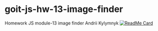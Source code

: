 # goit-js-hw-13-image-finder
Homework JS module-13 image finder Andrii Kylymnyk
[![ReadMe Card](https://github-readme-stats.vercel.app/api/pin/?username=theneonwhale&repo=goit-js-hw-13-image-finder&theme=nightowl)](https://github.com/theneonwhale/goit-js-hw-13-image-finder)
